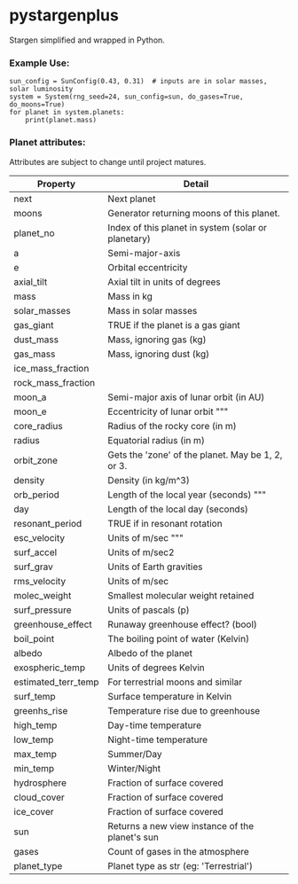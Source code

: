# pystargenplus
Stargen simplified and wrapped in Python.

### Example Use:

```
sun_config = SunConfig(0.43, 0.31)  # inputs are in solar masses, solar luminosity
system = System(rng_seed=24, sun_config=sun, do_gases=True, do_moons=True)
for planet in system.planets:
    print(planet.mass)
```

### Planet attributes:
Attributes are subject to change until project matures.

| Property | Detail |
|----------|--------|
|next|Next planet|
|moons|Generator returning moons of this planet.|
|planet_no|Index of this planet in system (solar or planetary)|
|a|Semi-major-axis|
|e|Orbital eccentricity|
|axial_tilt|Axial tilt in units of degrees|
|mass|Mass in kg|
|solar_masses|Mass in solar masses|
|gas_giant|TRUE if the planet is a gas giant|
|dust_mass|Mass, ignoring gas (kg)|
|gas_mass|Mass, ignoring dust (kg)|
|ice_mass_fraction|
|rock_mass_fraction|
|moon_a|Semi-major axis of lunar orbit (in AU)|
|moon_e|Eccentricity of lunar orbit """|
|core_radius|Radius of the rocky core (in m)|
|radius|Equatorial radius (in m)|
|orbit_zone|Gets the 'zone' of the planet. May be 1, 2, or 3.|
|density|Density (in kg/m^3)|
|orb_period|Length of the local year (seconds) """|
|day|Length of the local day (seconds)|
|resonant_period|TRUE if in resonant rotation|
|esc_velocity|Units of m/sec """|
|surf_accel|Units of m/sec2|
|surf_grav|Units of Earth gravities|
|rms_velocity|Units of m/sec|
|molec_weight|Smallest molecular weight retained|
|surf_pressure|Units of pascals (p)|
|greenhouse_effect|Runaway greenhouse effect? (bool)|
|boil_point|The boiling point of water (Kelvin)|
|albedo|Albedo of the planet|
|exospheric_temp|Units of degrees Kelvin |
|estimated_terr_temp| For terrestrial moons and similar|
|surf_temp|Surface temperature in Kelvin|
|greenhs_rise|Temperature rise due to greenhouse|
|high_temp|Day-time temperature|
|low_temp|Night-time temperature|
|max_temp|Summer/Day|
|min_temp|Winter/Night|
|hydrosphere|Fraction of surface covered|
|cloud_cover|Fraction of surface covered|
|ice_cover|Fraction of surface covered|
|sun|Returns a new view instance of the planet's sun|
|gases|Count of gases in the atmosphere|"""|
|planet_type|Planet type as str (eg: 'Terrestrial')|
